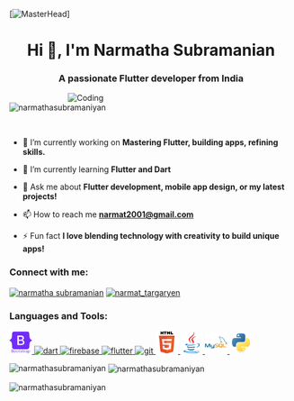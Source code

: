 [![MasterHead](https://camo.githubusercontent.com/71bdc8e4be0790dce390fc4f8a278866f8c46a5afb8845142f04eeda4aff0f4a/68747470733a2f2f6d69726f2e6d656469756d2e636f6d2f76322f726573697a653a6669743a313335382f312a7a7935494732696e45515371655779504a37766f2d672e676966)]
<h1 align="center">Hi 👋, I'm Narmatha Subramanian</h1>
<h3 align="center">A passionate Flutter developer from India</h3>
<img align="right" alt="Coding" width="400" src="https://cdn.dribbble.com/users/4055494/screenshots/15215756/media/d2b66c4ca0192aa26d103448b3d1518b.gif">

<p align="left"> <img src="https://komarev.com/ghpvc/?username=narmathasubramaniyan&label=Profile%20views&color=0e75b6&style=flat" alt="narmathasubramaniyan" /> </p>

<p align="left"> <a href="https://twitter.com/" target="blank"><img src="https://img.shields.io/twitter/follow/?logo=twitter&style=for-the-badge" alt="" /></a> </p>

- 🔭 I’m currently working on **Mastering Flutter, building apps, refining skills.**

- 🌱 I’m currently learning **Flutter and Dart**

- 💬 Ask me about **Flutter development, mobile app design, or my latest projects!**

- 📫 How to reach me **narmat2001@gmail.com**

- ⚡ Fun fact **I love blending technology with creativity to build unique apps!**

<h3 align="left">Connect with me:</h3>
<p align="left">
<a href="https://linkedin.com/in/narmatha-subramian" target="blank"><img align="center" src="https://raw.githubusercontent.com/rahuldkjain/github-profile-readme-generator/master/src/images/icons/Social/linked-in-alt.svg" alt="narmatha subramanian" height="30" width="40" /></a>
<a href="https://instagram.com/narmat_targaryen" target="blank"><img align="center" src="https://raw.githubusercontent.com/rahuldkjain/github-profile-readme-generator/master/src/images/icons/Social/instagram.svg" alt="narmat_targaryen" height="30" width="40" /></a>
</p>

<h3 align="left">Languages and Tools:</h3>
<p align="left"> <a href="https://getbootstrap.com" target="_blank" rel="noreferrer"> <img src="https://raw.githubusercontent.com/devicons/devicon/master/icons/bootstrap/bootstrap-plain-wordmark.svg" alt="bootstrap" width="40" height="40"/> </a> <a href="https://dart.dev" target="_blank" rel="noreferrer"> <img src="https://www.vectorlogo.zone/logos/dartlang/dartlang-icon.svg" alt="dart" width="40" height="40"/> </a> <a href="https://firebase.google.com/" target="_blank" rel="noreferrer"> <img src="https://www.vectorlogo.zone/logos/firebase/firebase-icon.svg" alt="firebase" width="40" height="40"/> </a> <a href="https://flutter.dev" target="_blank" rel="noreferrer"> <img src="https://www.vectorlogo.zone/logos/flutterio/flutterio-icon.svg" alt="flutter" width="40" height="40"/> </a> <a href="https://git-scm.com/" target="_blank" rel="noreferrer"> <img src="https://www.vectorlogo.zone/logos/git-scm/git-scm-icon.svg" alt="git" width="40" height="40"/> </a> <a href="https://www.w3.org/html/" target="_blank" rel="noreferrer"> <img src="https://raw.githubusercontent.com/devicons/devicon/master/icons/html5/html5-original-wordmark.svg" alt="html5" width="40" height="40"/> </a> <a href="https://www.java.com" target="_blank" rel="noreferrer"> <img src="https://raw.githubusercontent.com/devicons/devicon/master/icons/java/java-original.svg" alt="java" width="40" height="40"/> </a> <a href="https://www.mysql.com/" target="_blank" rel="noreferrer"> <img src="https://raw.githubusercontent.com/devicons/devicon/master/icons/mysql/mysql-original-wordmark.svg" alt="mysql" width="40" height="40"/> </a> <a href="https://www.python.org" target="_blank" rel="noreferrer"> <img src="https://raw.githubusercontent.com/devicons/devicon/master/icons/python/python-original.svg" alt="python" width="40" height="40"/> </a> </p>

<p><img align="left" src="https://github-readme-stats.vercel.app/api/top-langs?username=narmathasubramaniyan&show_icons=true&locale=en&layout=compact" alt="narmathasubramaniyan" /></p>

<p>&nbsp;<img align="center" src="https://github-readme-stats.vercel.app/api?username=narmathasubramaniyan&show_icons=true&locale=en" alt="narmathasubramaniyan" /></p>

<p><img align="center" src="https://github-readme-streak-stats.herokuapp.com/?user=narmathasubramaniyan&" alt="narmathasubramaniyan" /></p>

